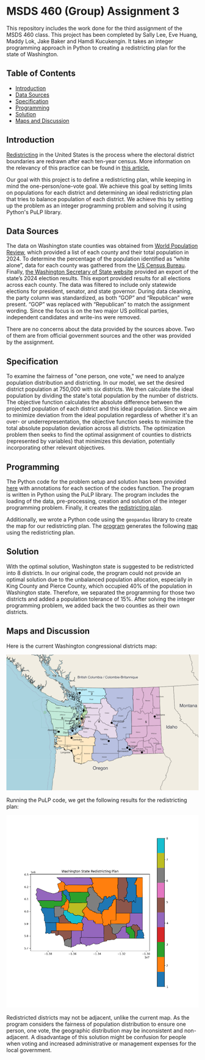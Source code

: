 # MSDS 460 (Group) Assignment 3

This repository includes the work done for the third assignment of the MSDS 460 class. This project has been completed by Sally Lee, Eve Huang, Maddy Lok, Jake Baker and Hamdi Kucukengin. It takes an integer programming approach in Python to creating a redistricting plan for the state of Washington.

## Table of Contents
- [Introduction](#introduction)
- [Data Sources](#data-sources)
- [Specification](#specification)
- [Programming](#programming)
- [Solution](#solution)
- [Maps and Discussion](#maps-and-discussion)

## Introduction

[Redistricting](https://en.wikipedia.org/wiki/Redistricting) in the United States is the process where the electoral district boundaries are redrawn after each ten-year census. More information on the relevancy of this practice can be found in [this article.](https://www.cnn.com/politics/redistricting-states-congressional-maps-house/index.html)

Our goal with this project is to define a redistricting plan, while keeping in mind the one-person/one-vote goal. We achieve this goal by setting limits on populations for each district and determining an ideal redistricting plan that tries to balance population of each district. We achieve this by setting up the problem as an integer programming problem and solving it using Python's PuLP library.

## Data Sources

The data on Washington state counties was obtained from [World Population Review](https://worldpopulationreview.com/us-counties/washington), which provided a list of each county and their total population in 2024. To determine the percentage of the population identified as “white alone”, data for each county was gathered from the [US Census Bureau](https://www.census.gov/quickfacts/fact/table/WA/RHI425223). Finally, [the Washington Secretary of State website](https://results.vote.wa.gov/results/20241105/export.html) provided an export of the state’s 2024 election results. This export provided results for all elections across each county. The data was filtered to include only statewide elections for president, senator, and state governor. During data cleaning, the party column was standardized, as both “GOP” and “Republican” were present. “GOP” was replaced with “Republican” to match the assignment wording. Since the focus is on the two major US political parties, independent candidates and write-ins were removed.

There are no concerns about the data provided by the sources above. Two of them are from official government sources and the other was provided by the assignment.

## Specification

To examine the fairness of "one person, one vote," we need to analyze population distribution and districting. In our model, we set the desired district population at 750,000 with six districts. We then calculate the ideal population by dividing the state's total population by the number of districts. The objective function calculates the absolute difference between the projected population of each district and this ideal population. Since we aim to minimize deviation from the ideal population regardless of whether it's an over- or underrepresentation, the objective function seeks to minimize the total absolute population deviation across all districts. The optimization problem then seeks to find the optimal assignment of counties to districts (represented by variables) that minimizes this deviation, potentially incorporating other relevant objectives.

## Programming

The Python code for the problem setup and solution has been provided [here](algorithmic_redistricting.py) with annotations for each section of the codes function. The program is written in Python using the PuLP library. The program includes the loading of the data, pre-processing, creation and solution of the integer programming problem. Finally, it creates the [redistricting plan](redistricted_counties.csv).

Additionally, we wrote a Python code using the `geopandas` library to create the map for our redistricting plan. The [program](redistricted_map.py) generates the following [map](redistricted_map.png) using the redistricting plan.

## Solution

With the optimal solution, Washington state is suggested to be redistricted into 8 districts. In our original code, the program could not provide an optimal solution due to the unbalanced population allocation, especially in King County and Pierce County, which occupied 40% of the population in Washington state. Therefore, we separated the programming for those two districts and added a population tolerance of 15%. After solving the integer programming problem, we added back the two counties as their own districts.

## Maps and Discussion

Here is the current Washington congressional districts map:

![Current_WA_District_Plan](WA_district_map.png)

Running the PuLP code, we get the following results for the redistricting plan:

![redistricted_map](redistricted_map.png)

Redistricted districts may not be adjacent, unlike the current map. As the program considers the fairness of population distribution to ensure one person, one vote, the geographic distribution may be inconsistent and non-adjacent. A disadvantage of this solution might be confusion for people when voting and increased administrative or management expenses for the local government.